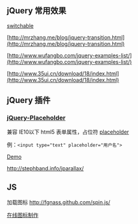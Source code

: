 ## jQuery 常用效果


[switchable](http://switchable.mrzhang.me/)

[http://mrzhang.me/blog/jquery-transition.html](http://mrzhang.me/blog/jquery-transition.html)

[http://www.wufangbo.com/jquery-examples-list/](http://www.wufangbo.com/jquery-examples-list/)

[http://www.35ui.cn/download/18/index.html](http://www.35ui.cn/download/18/index.html)


## jQuery 插件

### [jQuery-Placeholder](https://github.com/danielstocks/jQuery-Placeholder)

兼容 IE10以下 html5 表单属性，占位符 [placeholder](http://w3school.com.cn/html5/att_input_placeholder.asp) 

例：`<input type="text" placeholder="用户名">`

[Demo](http://webcloud.se/code/jQuery-Placeholder/)




http://stephband.info/jparallax/



## JS

加载图标
http://fgnass.github.com/spin.js/


[在线图标制作](http://preloaders.net)